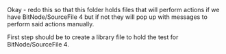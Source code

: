 Okay - redo this so that this folder holds files that will perform actions if we
have BitNode/SourceFile 4 but if not they will pop up with messages to perform
said actions manually.

First step should be to create a library file to hold the test for
BitNode/SourceFile 4.
